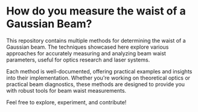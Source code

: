 # How do you measure the waist of a Gaussian Beam? 

This repository contains multiple methods for determining the waist of a Gaussian beam. The techniques showcased here explore various approaches for accurately measuring and analyzing beam waist parameters, useful for optics research and laser systems.

Each method is well-documented, offering practical examples and insights into their implementation. Whether you're working on theoretical optics or practical beam diagnostics, these methods are designed to provide you with robust tools for beam waist measurements.

Feel free to explore, experiment, and contribute!
